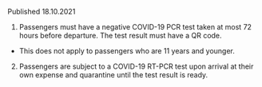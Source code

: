 Published 18.10.2021
1. Passengers must have a negative COVID-19 PCR test taken at most 72 hours before departure. The test result must have a QR code.
- This does not apply to passengers who are 11 years and younger.
2. Passengers are subject to a COVID-19 RT-PCR test upon arrival at their own expense and quarantine until the test result is ready.